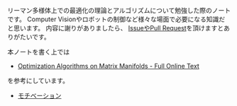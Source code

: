 リーマン多様体上での最適化の理論とアルゴリズムについて勉強した際のノートです。
Computer Visionやロボットの制御など様々な場面で必要になる知識だと思います。
内容に謝りがありましたら、 [IssueやPull Request](https://github.com/nineties/manifold-optimization)を頂けますとありがたいです。

本ノートを書く上では

- [Optimization Algorithms on Matrix Manifolds - Full Online Text](https://press.princeton.edu/absil)

を参考にしています。

- [モチベーション](motivation.md)
